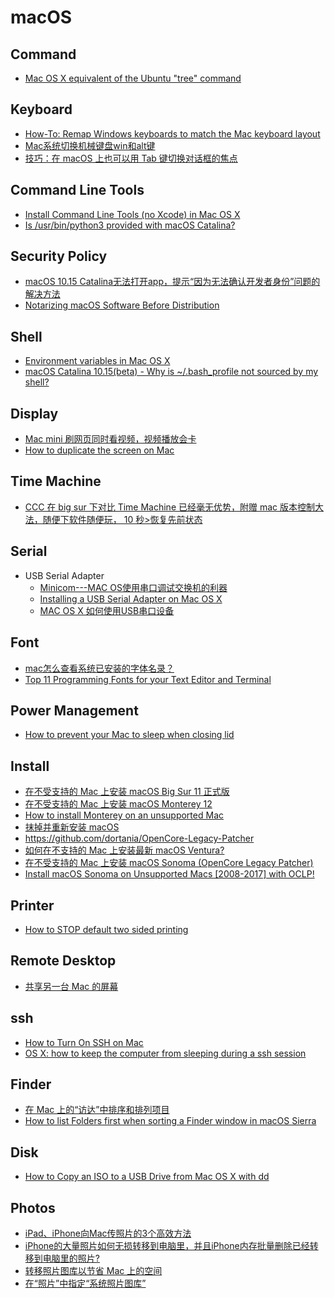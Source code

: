 # macOS

## Command
* [Mac OS X equivalent of the Ubuntu "tree" command](https://superuser.com/questions/359723/mac-os-x-equivalent-of-the-ubuntu-tree-command)

## Keyboard
* [How-To: Remap Windows keyboards to match the Mac keyboard layout](https://9to5mac.com/2016/03/17/how-to-remap-windows-keyboard-buttons-match-mac-layout/)
* [Mac系统切换机械键盘win和alt键](https://www.jianshu.com/p/66922b2bc8c3)
* [技巧：在 macOS 上也可以用 Tab 键切换对话框的焦点](https://zhuanlan.zhihu.com/p/27586949)

## Command Line Tools
* [Install Command Line Tools (no Xcode) in Mac OS X](https://developpaper.com/install-command-line-tools-no-xcode-in-mac-os-x/)
* [Is /usr/bin/python3 provided with macOS Catalina?](https://apple.stackexchange.com/questions/376077/is-usr-bin-python3-provided-with-macos-catalina)

## Security Policy
* [macOS 10.15 Catalina无法打开app，提示“因为无法确认开发者身份”问题的解决方法
](https://heipg.cn/tutorial/solution-for-macos-10-15-catalina-cant-run-apps.html)
* [Notarizing macOS Software Before Distribution](https://developer.apple.com/documentation/xcode/notarizing_macos_software_before_distribution)

## Shell
* [Environment variables in Mac OS X](https://stackoverflow.com/questions/603785/environment-variables-in-mac-os-x)
* [macOS Catalina 10.15(beta) - Why is ~/.bash_profile not sourced by my shell?](https://stackoverflow.com/questions/56784894/macos-catalina-10-15beta-why-is-bash-profile-not-sourced-by-my-shell)

## Display
* [Mac mini 刷网页同时看视频，视频播放会卡](https://v2ex.com/t/660210)
* [How to duplicate the screen on Mac](https://nektony.com/how-to/duplicate-screen-mac)

## Time Machine
* [CCC 在 big sur 下对比 Time Machine 已经毫无优势，附赠 mac 版本控制大法，随便下软件随便玩， 10 秒>恢复先前状态](https://v2ex.com/t/731563)

## Serial
* USB Serial Adapter
  * [Minicom---MAC OS使用串口调试交换机的利器](https://www.jianshu.com/p/3d921b547705)
  * [Installing a USB Serial Adapter on Mac OS X](https://archive.plugable.com/2011/07/12/installing-a-usb-serial-adapter-on-mac-os-x/#VERIFY)
  * [MAC OS X 如何使用USB串口设备](https://www.jianshu.com/p/e25009af3726)

## Font
* [mac怎么查看系统已安装的字体名录？](https://www.zhihu.com/question/21686333/answer/618481248)
* [Top 11 Programming Fonts for your Text Editor and Terminal](https://wesbos.com/programming-fonts/)

## Power Management
* [How to prevent your Mac to sleep when closing lid](https://yama-mac.com/en/prevent_sleep_when_lid_close/)

## Install
* [在不受支持的 Mac 上安装 macOS Big Sur 11 正式版](https://sysin.org/blog/install-macos-11-on-unsupported-mac/)
* [在不受支持的 Mac 上安装 macOS Monterey 12](https://sysin.org/blog/install-macos-12-on-unsupported-mac/)
* [How to install Monterey on an unsupported Mac](https://www.macworld.com/article/672461/how-to-install-macos-monterey-on-an-older-mac.html)
* [抹掉并重新安装 macOS](https://support.apple.com/zh-cn/guide/mac-help/mh27903/10.15/mac/10.15)
* <https://github.com/dortania/OpenCore-Legacy-Patcher>
* [如何在不支持的 Mac 上安装最新 macOS Ventura?](https://zhuanlan.zhihu.com/p/578585298)
* [在不受支持的 Mac 上安装 macOS Sonoma (OpenCore Legacy Patcher)](https://sysin.org/blog/install-macos-14-on-unsupported-mac/)
* [Install macOS Sonoma on Unsupported Macs [2008-2017] with OCLP!](https://www.bilibili.com/video/BV1vh4y167DA)

## Printer
* [How to STOP default two sided printing](https://discussions.apple.com/thread/5244577)

## Remote Desktop
* [共享另一台 Mac 的屏幕](https://support.apple.com/zh-cn/guide/mac-help/mh14066/12.0/mac/12.0)

## ssh
* [How to Turn On SSH on Mac](https://osxdaily.com/2022/07/08/turn-on-ssh-mac/)
* [OS X: how to keep the computer from sleeping during a ssh session](https://unix.stackexchange.com/questions/1786/os-x-how-to-keep-the-computer-from-sleeping-during-a-ssh-session)

## Finder
* [在 Mac 上的“访达”中排序和排列项目](https://support.apple.com/zh-cn/guide/mac-help/mchlp1745/mac)
* [How to list Folders first when sorting a Finder window in macOS Sierra](https://www.macworld.com/article/228886/how-to-list-folders-first-when-sorting-a-finder-window-in-macos-sierra.html)

## Disk
* [How to Copy an ISO to a USB Drive from Mac OS X with dd](https://osxdaily.com/2015/06/05/copy-iso-to-usb-drive-mac-os-x-command/)

## Photos
* [iPad、iPhone向Mac传照片的3个高效方法](https://zhuanlan.zhihu.com/p/467381778)
* [iPhone的大量照片如何无损转移到电脑里，并且iPhone内存批量删除已经转移到电脑里的照片?](https://www.zhihu.com/question/451735214/answer/3058475406)
* [转移照片图库以节省 Mac 上的空间](https://support.apple.com/zh-cn/108345)
* [在“照片”中指定“系统照片图库”](https://support.apple.com/zh-cn/104946)
